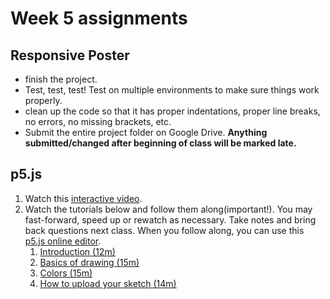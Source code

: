 # Week 5 assignments

## Responsive Poster
- finish the project.
- Test, test, test! Test on multiple environments to make sure things work properly.
- clean up the code so that it has proper indentations, proper line breaks, no errors, no missing brackets, etc.
- Submit the entire project folder on Google Drive. **Anything submitted/changed after beginning of class will be marked late.**

## p5.js
1. Watch this [interactive video](http://hello.p5js.org).
1. Watch the tutorials below and follow them along(important!). You may fast-forward, speed up or rewatch as necessary. Take notes and bring back questions next class. When you follow along, you can use this [p5.js online editor](http://alpha.editor.p5js.org).
    1. [Introduction (12m)](https://www.youtube.com/watch?v=8j0UDiN7my4&index=1&list=PLRqwX-V7Uu6Zy51Q-x9tMWIv9cueOFTFA)
    1. [Basics of drawing (15m)](https://www.youtube.com/watch?v=D1ELEeIs0j8&list=PLRqwX-V7Uu6Zy51Q-x9tMWIv9cueOFTFA&index=2)
    1. [Colors (15m)](https://www.youtube.com/watch?v=9mucjcrhFcM&list=PLRqwX-V7Uu6Zy51Q-x9tMWIv9cueOFTFA&index=3)
    1. [How to upload your sketch (14m)](https://www.youtube.com/watch?v=lbKMZa-CZ_Y&list=PLRqwX-V7Uu6Zy51Q-x9tMWIv9cueOFTFA&index=4)
